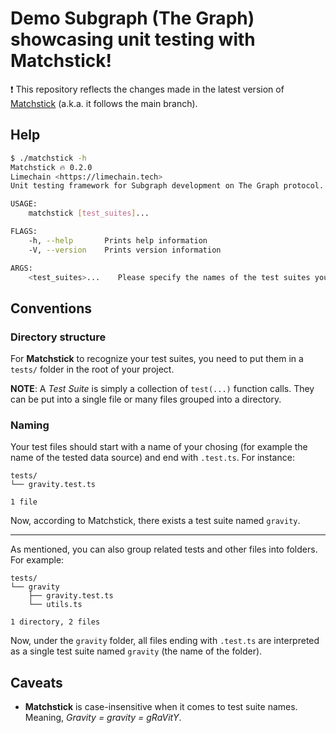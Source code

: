# Demo Subgraph (The Graph) showcasing unit testing with Matchstick!

❗ This repository reflects the changes made in the latest version of [Matchstick](https://github.com/LimeChain/matchstick/) (a.k.a. it follows the main branch).

## Help
```sh
$ ./matchstick -h
Matchstick 🔥 0.2.0
Limechain <https://limechain.tech>
Unit testing framework for Subgraph development on The Graph protocol.

USAGE:
    matchstick [test_suites]...

FLAGS:
    -h, --help       Prints help information
    -V, --version    Prints version information

ARGS:
    <test_suites>...    Please specify the names of the test suites you would like to run.
```

## Conventions

### Directory structure

For **Matchstick** to recognize your test suites, you need to put them in a `tests/` folder in the root of your project.

**NOTE**: A *Test Suite* is simply a collection of `test(...)` function calls. They can be put into a single file or
many files grouped into a directory.

### Naming

Your test files should start with a name of your chosing (for example the name of the tested data source) and end with `.test.ts`.
For instance:
```
tests/
└── gravity.test.ts

1 file
```

Now, according to Matchstick, there exists a test suite named `gravity`.

---

As mentioned, you can also group related tests and other files into folders.
For example:
```
tests/
└── gravity
    ├── gravity.test.ts
    └── utils.ts

1 directory, 2 files
```

Now, under the `gravity` folder, all files ending with `.test.ts` are interpreted as a single test suite named `gravity` (the name of the folder).

## Caveats

 - **Matchstick** is case-insensitive when it comes to test suite names. Meaning, *Gravity = gravity = gRaVitY*.
